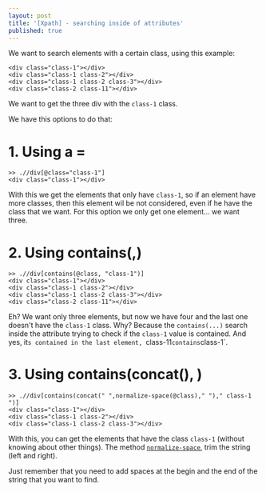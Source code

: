 ```yaml
---
layout: post
title: '[Xpath] - searching inside of attributes'
published: true
---
```




We want to search elements with a certain class, using this example:

```
<div class="class-1"></div>
<div class="class-1 class-2"></div>
<div class="class-1 class-2 class-3"></div>
<div class="class-2 class-11"></div>
```

We want to get the three div with the `class-1` class.


We have this options to do that:

# 1. Using a <attribute> = <value>

```
>> .//div[@class="class-1"]
<div class="class-1"></div>
```

With this we get the elements that only have `class-1`, so if an element have more classes, then this element wil be not considered, even if he have the class that we want. For this option we only get one element... we want three.


# 2. Using contains(<attribute>,<value>)

```
>> .//div[contains(@class, "class-1")]
<div class="class-1"></div>
<div class="class-1 class-2"></div>
<div class="class-1 class-2 class-3"></div>
<div class="class-2 class-11"></div>
```

Eh? We want only three elements, but now we have four and the last one doesn't have the `class-1` class.  Why? Because the `contains(...)` search inside the attribute trying to check if the `class-1` value is contained. And yes, it`s contained in the last element, `class-11` contains `class-1`.


# 3. Using contains(concat(<attribute>), <value>) 

```
>> .//div[contains(concat(" ",normalize-space(@class)," ")," class-1 ")]
<div class="class-1"></div>
<div class="class-1 class-2"></div>
<div class="class-1 class-2 class-3"></div>
```

With this, you can get the elements that have the class `class-1` (without knowing about other things).
The method [`normalize-space`](https://developer.mozilla.org/en-US/docs/Web/XPath/Functions/normalize-space), trim the string (left and right).

Just remember that you need to add spaces at the begin and the end of the string that you want to find.
